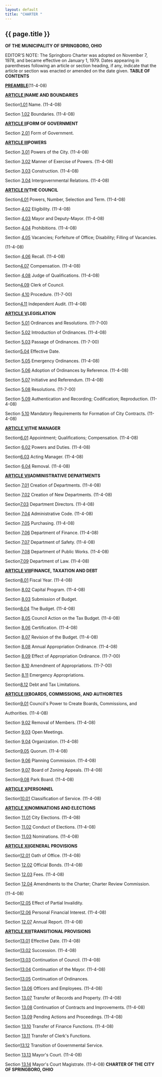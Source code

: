```yaml
---
layout: default 
title: "CHARTER "
---
```


{{ page.title }}
----------------

**OF THE MUNICIPALITY OF SPRINGBORO, OHIO**

EDITOR'S NOTE: The Springboro Charter was adopted on November 7, 1978,
and became effective on January 1, 1979. Dates appearing in parentheses
following an article or section heading, if any, indicate that the
article or section was enacted or amended on the date given. **TABLE OF
CONTENTS**

[**PREAMBLE**](13128872.html)(11-4-08)

[**ARTICLE I**](13165b88.html)**NAME AND BOUNDARIES**

Section[1.01](13189982.html) Name. (11-4-08)

Section [1.02](131c751d.html) Boundaries. (11-4-08)

[**ARTICLE II**](13202198.html)**FORM OF GOVERNMENT**

Section [2.01](1322aea2.html) Form of Government.

[**ARTICLE III**](1327d26d.html)**POWERS**

Section [3.01](13291520.html) Powers of the City. (11-4-08)

Section [3.02](132d954d.html) Manner of Exercise of Powers. (11-4-08)

Section [3.03](13312000.html) Construction. (11-4-08)

Section [3.04](13353c76.html) Intergovernmental Relations. (11-4-08)

[**ARTICLE IV**](13393825.html)**THE COUNCIL**

Section[4.01](133b6446.html) Powers, Number, Selection and Term.
(11-4-08)

Section [4.02](13415efe.html) Eligibility. (11-4-08)

Section [4.03](1346a0c0.html) Mayor and Deputy-Mayor. (11-4-08)

Section [4.04](134cdd6a.html) Prohibitions. (11-4-08)

Section [4.05](1353af4e.html) Vacancies; Forfeiture of Office;
Disability; Filling of Vacancies.

(11-4-08)

Section [4.06](135fbce2.html) Recall. (11-4-08)

Section[4.07](1368d53e.html) Compensation. (11-4-08)

Section [4.08](136daf56.html) Judge of Qualifications. (11-4-08)

Section[4.09](137207b9.html) Clerk of Council.

Section [4.10](1377099a.html) Procedure. (11-7-00)

Section[4.11](137d04dc.html) Independent Audit. (11-4-08)

[**ARTICLE V**](13823424.html)**LEGISLATION**

Section [5.01](138487ff.html) Ordinances and Resolutions. (11-7-00)

Section [5.02](1388ae2c.html) Introduction of Ordinances. (11-4-08)

Section [5.03](138cc427.html) Passage of Ordinances. (11-7-00)

Section[5.04](1391b09c.html) Effective Date.

Section [5.05](139512b4.html) Emergency Ordinances. (11-4-08)

Section [5.06](139a0d3d.html) Adoption of Ordinances by Reference.
(11-4-08)

Section [5.07](139e205d.html) Initiative and Referendum. (11-4-08)

Section [5.08](13a320fb.html) Resolutions. (11-7-00)

Section [5.09](13a76d3c.html) Authentication and Recording;
Codification; Reproduction. (11-4-08)

Section [5.10](13adf2f6.html) Mandatory Requirements for Formation of
City Contracts. (11-4-08)

[**ARTICLE VI**](13b7f2f2.html)**THE MANAGER**

Section[6.01](13b987af.html) Appointment; Qualifications; Compensation.
(11-4-08)

Section [6.02](13bd1f42.html) Powers and Duties. (11-4-08)

Section[6.03](13cc7ea4.html) Acting Manager. (11-4-08)

Section [6.04](13d04eda.html) Removal. (11-4-08)

[**ARTICLE VII**](13d8ecc9.html)**ADMINISTRATIVE DEPARTMENTS**

Section [7.01](13da2e6f.html) Creation of Departments. (11-4-08)

Section [7.02](13df4973.html) Creation of New Departments. (11-4-08)

Section[7.03](13e35385.html) Department Directors. (11-4-08)

Section [7.04](13e7a5e5.html) Administrative Code. (11-4-08)

Section [7.05](13eb6b02.html) Purchasing. (11-4-08)

Section [7.06](13efe609.html) Department of Finance. (11-4-08)

Section [7.07](13f48fb4.html) Department of Safety. (11-4-08)

Section [7.08](13f8f248.html) Department of Public Works. (11-4-08)

Section[7.09](13fcfebc.html) Department of Law. (11-4-08)

[**ARTICLE VIII**](1400af32.html)**FINANCE, TAXATION AND DEBT**

Section[8.01](14027211.html) Fiscal Year. (11-4-08)

Section [8.02](14068197.html) Capital Program. (11-4-08)

Section [8.03](1412deed.html) Submission of Budget.

Section[8.04](14163594.html) The Budget. (11-4-08)

Section [8.05](141a82d0.html) Council Action on the Tax Budget.
(11-4-08)

Section [8.06](14249a75.html) Certification. (11-4-08)

Section [8.07](1428ec8d.html) Revision of the Budget. (11-4-08)

Section [8.08](142c90dc.html) Annual Appropriation Ordinance. (11-4-08)

Section [8.09](1430202e.html) Effect of Appropriation Ordinance.
(11-7-00)

Section [8.10](14342937.html) Amendment of Appropriations. (11-7-00)

Section [8.11](1439e49c.html) Emergency Appropriations.

Section[8.12](143df2da.html) Debt and Tax Limitations.

[**ARTICLE IX**](14414401.html)**BOARDS, COMMISSIONS, AND AUTHORITIES**

Section[9.01](14437afb.html) Council's Power to Create Boards,
Commissions, and

Authorities. (11-4-08)

Section [9.02](144705ed.html) Removal of Members. (11-4-08)

Section [9.03](144b42ec.html) Open Meetings.

Section [9.04](144f7ec7.html) Organization. (11-4-08)

Section[9.05](14531062.html) Quorum. (11-4-08)

Section [9.06](1457009d.html) Planning Commission. (11-4-08)

Section [9.07](145dc9bc.html) Board of Zoning Appeals. (11-4-08)

Section[9.08](14622d18.html) Park Board. (11-4-08)

[**ARTICLE X**](14679bde.html)**PERSONNEL**

Section[10.01](1469e0bc.html) Classification of Service. (11-4-08)

[**ARTICLE XI**](147c43f6.html)**NOMINATIONS AND ELECTIONS**

Section [11.01](147e0a1f.html) City Elections. (11-4-08)

Section [11.02](1483162f.html) Conduct of Elections. (11-4-08)

Section [11.03](14879a64.html) Nominations. (11-4-08)

[**ARTICLE XII**](148c5291.html)**GENERAL PROVISIONS**

Section[12.01](148edae3.html) Oath of Office. (11-4-08)

Section [12.02](1495cea4.html) Official Bonds. (11-4-08)

Section [12.03](149a368b.html) Fees. (11-4-08)

Section [12.04](149eb3b5.html) Amendments to the Charter; Charter Review
Commission.

(11-4-08)

Section[12.05](14a46039.html) Effect of Partial Invalidity.

Section[12.06](14a85a72.html) Personal Financial Interest. (11-4-08)

Section [12.07](14ac0deb.html) Annual Report. (11-4-08)

[**ARTICLE XIII**](14b0c667.html)**TRANSITIONAL PROVISIONS**

Section[13.01](14b2fb0a.html) Effective Date. (11-4-08)

Section[13.02](14b6bb0a.html) Succession. (11-4-08)

Section[13.03](14bb022d.html) Continuation of Council. (11-4-08)

Section[13.04](14bf98c3.html) Continuation of the Mayor. (11-4-08)

Section[13.05](14c30a65.html) Continuation of Ordinances.

Section [13.06](14c7ac3d.html) Officers and Employees. (11-4-08)

Section [13.07](14cd14b3.html) Transfer of Records and Property.
(11-4-08)

Section [13.08](14d1a4bb.html) Continuation of Contracts and
Improvements. (11-4-08)

Section [13.09](14d651d5.html) Pending Actions and Proceedings.
(11-4-08)

Section [13.10](14daa15e.html) Transfer of Finance Functions. (11-4-08)

Section [13.11](14df5d15.html) Transfer of Clerk's Functions.

Section[13.12](14e3834b.html) Transition of Governmental Service.

Section [13.13](14e7acf7.html) Mayor's Court. (11-4-08)

Section [13.14](14eb4ffb.html) Mayor's Court Magistrate. (11-4-08)
**CHARTER OF THE CITY OF SPRINGBORO, OHIO**
